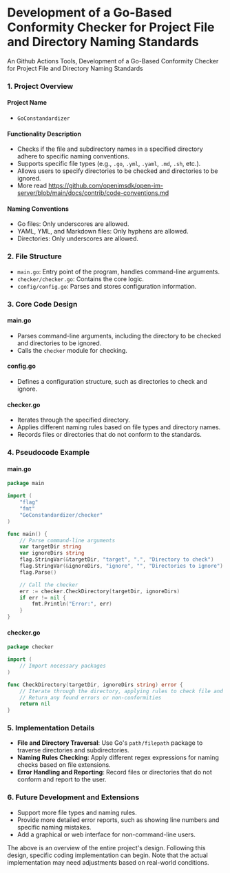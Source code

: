 # Development of a Go-Based Conformity Checker for Project File and Directory Naming Standards

An Github Actions Tools, Development of a Go-Based Conformity Checker for Project File and Directory Naming Standards

### 1. Project Overview

#### Project Name

- `GoConstandardizer`

#### Functionality Description

- Checks if the file and subdirectory names in a specified directory adhere to specific naming conventions.
- Supports specific file types (e.g., `.go`, `.yml`, `.yaml`, `.md`, `.sh`, etc.).
- Allows users to specify directories to be checked and directories to be ignored.
- More read https://github.com/openimsdk/open-im-server/blob/main/docs/contrib/code-conventions.md

#### Naming Conventions

- Go files: Only underscores are allowed.
- YAML, YML, and Markdown files: Only hyphens are allowed.
- Directories: Only underscores are allowed.

### 2. File Structure

- `main.go`: Entry point of the program, handles command-line arguments.
- `checker/checker.go`: Contains the core logic.
- `config/config.go`: Parses and stores configuration information.

### 3. Core Code Design

#### main.go

- Parses command-line arguments, including the directory to be checked and directories to be ignored.
- Calls the `checker` module for checking.

#### config.go

- Defines a configuration structure, such as directories to check and ignore.

#### checker.go

- Iterates through the specified directory.
- Applies different naming rules based on file types and directory names.
- Records files or directories that do not conform to the standards.

### 4. Pseudocode Example

#### main.go

```go
package main

import (
    "flag"
    "fmt"
    "GoConstandardizer/checker"
)

func main() {
    // Parse command-line arguments
    var targetDir string
    var ignoreDirs string
    flag.StringVar(&targetDir, "target", ".", "Directory to check")
    flag.StringVar(&ignoreDirs, "ignore", "", "Directories to ignore")
    flag.Parse()

    // Call the checker
    err := checker.CheckDirectory(targetDir, ignoreDirs)
    if err != nil {
        fmt.Println("Error:", err)
    }
}
```

#### checker.go

```go
package checker

import (
    // Import necessary packages
)

func CheckDirectory(targetDir, ignoreDirs string) error {
    // Iterate through the directory, applying rules to check file and directory names
    // Return any found errors or non-conformities
    return nil
}
```

### 5. Implementation Details

- **File and Directory Traversal**: Use Go's `path/filepath` package to traverse directories and subdirectories.
- **Naming Rules Checking**: Apply different regex expressions for naming checks based on file extensions.
- **Error Handling and Reporting**: Record files or directories that do not conform and report to the user.

### 6. Future Development and Extensions

- Support more file types and naming rules.
- Provide more detailed error reports, such as showing line numbers and specific naming mistakes.
- Add a graphical or web interface for non-command-line users.

The above is an overview of the entire project's design. Following this design, specific coding implementation can begin. Note that the actual implementation may need adjustments based on real-world conditions.
